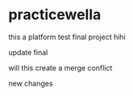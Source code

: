 # practicewella
this a platform test final project
hihi

update final

will this create a merge conflict

new changes

